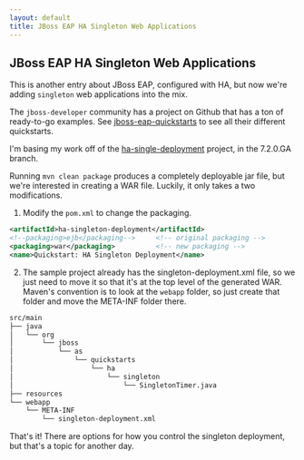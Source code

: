 ```yaml
---
layout: default
title: JBoss EAP HA Singleton Web Applications
---
```


## JBoss EAP HA Singleton Web Applications

This is another entry about JBoss EAP, configured with HA, but now we're adding `singleton` web applications into the mix.

The `jboss-developer` community has a project on Github that has a ton of ready-to-go examples. See [jboss-eap-quickstarts](https://github.com/jboss-developer/jboss-eap-quickstarts/) to see all their different quickstarts.  

I'm basing my work off of the [ha-single-deployment](https://github.com/jboss-developer/jboss-eap-quickstarts/tree/7.2.0.GA/ha-singleton-deployment) project, in the 7.2.0.GA branch.

Running `mvn clean package` produces a completely deployable jar file, but we're interested in creating a WAR file.  Luckily, it only takes a two modifications.  

1.  Modify the `pom.xml` to change the packaging.

```xml
<artifactId>ha-singleton-deployment</artifactId>
<!--packaging>ejb</packaging-->     <!-- original packaging -->
<packaging>war</packaging>          <!-- new packaging -->
<name>Quickstart: HA Singleton Deployment</name>
```


2. The sample project already has the singleton-deployment.xml file, so we just need to move it so that it's at the top level of the generated WAR.  Maven's convention is to look at the `webapp` folder, so just create that folder and move the META-INF folder there.

```bash
src/main
├── java
│   └── org
│       └── jboss
│           └── as
│               └── quickstarts
│                   └── ha
│                       └── singleton
│                           └── SingletonTimer.java
├── resources
└── webapp
    └── META-INF
        └── singleton-deployment.xml
```

That's it!  There are options for how you control the singleton deployment, but that's a topic for another day.
